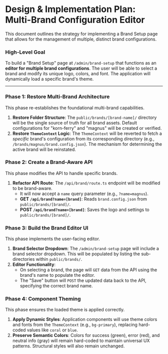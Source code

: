 # Design & Implementation Plan: Multi-Brand Configuration Editor

This document outlines the strategy for implementing a Brand Setup page that allows for the management of multiple, distinct brand configurations.

### **High-Level Goal**

To build a "Brand Setup" page at `/admin/brand-setup` that functions as an **editor for multiple brand configurations**. The user will be able to select a brand and modify its unique logo, colors, and font. The application will dynamically load a specific brand's theme.

---

### **Phase 1: Restore Multi-Brand Architecture**

This phase re-establishes the foundational multi-brand capabilities.

1.  **Restore Folder Structure**: The `public/brands/[brand-name]/` directory will be the single source of truth for all brand assets. Default configurations for "korn-ferry" and "magnus" will be created or verified.
2.  **Restore `ThemeContext` Logic**: The `ThemeContext` will be reverted to fetch a _specific_ brand's configuration from its corresponding directory (e.g., `/brands/magnus/brand.config.json`). The mechanism for determining the active brand will be reinstated.

### **Phase 2: Create a Brand-Aware API**

This phase modifies the API to handle specific brands.

1.  **Refactor API Route**: The `/api/brand/route.ts` endpoint will be modified to be brand-aware.
    - It will now accept a `name` query parameter (e.g., `?name=magnus`).
    - **GET `/api/brand?name=[brand]`**: Reads `brand.config.json` from `public/brands/[brand]/`.
    - **POST `/api/brand?name=[brand]`**: Saves the logo and settings to `public/brands/[brand]/`.

### **Phase 3: Build the Brand Editor UI**

This phase implements the user-facing editor.

1.  **Brand Selector Dropdown**: The `/admin/brand-setup` page will include a brand selector dropdown. This will be populated by listing the sub-directories within `public/brands/`.
2.  **Editor Functionality**:
    - On selecting a brand, the page will `GET` data from the API using the brand's name to populate the editor.
    - The "Save" button will `POST` the updated data back to the API, specifying the correct brand name.

### **Phase 4: Component Theming**

This phase ensures the loaded theme is applied correctly.

1.  **Apply Dynamic Styles**: Application components will use theme colors and fonts from the `ThemeContext` (e.g., `bg-primary`), replacing hard-coded values like `coral` or `blue`.
2.  **Preserve Semantic Colors**: Colors for success (green), error (red), and neutral info (gray) will remain hard-coded to maintain universal UX patterns. Structural styles will also remain unchanged.
